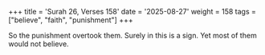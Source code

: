 +++
title = 'Surah 26, Verses 158'
date = '2025-08-27'
weight = 158
tags = ["believe", "faith", "punishment"]
+++

So the punishment overtook them. Surely in this is a sign. Yet most of them would not believe.